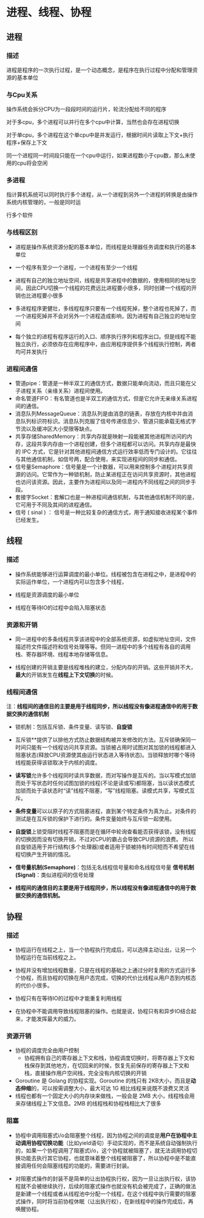 # 进程、线程、协程

## 进程



### 描述

进程是程序的一次执行过程，是一个动态概念，是程序在执行过程中分配和管理资源的基本单位

### 与Cpu关系

操作系统会拆分CPU为一段段时间的运行片，轮流分配给不同的程序

对于多cpu，多个进程可以并行在多个cpu中计算，当然也会存在进程切换

对于单cpu，多个进程在这个单cpu中是并发运行，根据时间片读取上下文+执行程序+保存上下文

同一个进程同一时间段只能在一个cpu中运行，如果进程数小于cpu数，那么未使用的cpu将会空闲

### 多进程

指计算机系统可以同时执行多个进程，从一个进程到另外一个进程的转换是由操作系统内核管理的，一般是同时运

行多个软件



### 与线程区别

- 进程是操作系统资源分配的基本单位，而线程是处理器任务调度和执行的基本单位

- 一个程序有至少一个进程，一个进程有至少一个线程
- 进程有自己的独立地址空间，线程是共享进程中的数据的，使用相同的地址空间，因此CPU切换一个线程的花费远比进程要小很多，同时创建一个线程的开销也比进程要小很多
- 多进程程序更健壮，多线程程序只要有一个线程死掉，整个进程也死掉了，而一个进程死掉并不会对另外一个进程造成影响，因为进程有自己独立的地址空间
- 每个独立的进程有程序运行的入口、顺序执行序列和程序出口。但是线程不能独立执行，必须依存在应用程序中，由应用程序提供多个线程执行控制，两者均可并发执行

### 进程间通信

-  管道pipe：管道是一种半双工的通信方式，数据只能单向流动，而且只能在父子进程关系（亲缘关系）进程间使用。
- 命名管道FIFO：有名管道也是半双工的通信方式，但是它允许无亲缘关系进程间的通信。
- 消息队列MessageQueue：消息队列是由消息的链表，存放在内核中并由消息队列标识符标识。消息队列克服了信号传递信息少、管道只能承载无格式字节流以及缓冲区大小受限等缺点。
- 共享存储SharedMemory：共享内存就是映射一段能被其他进程所访问的内存，这段共享内存由一个进程创建，但多个进程都可以访问。共享内存是最快的 IPC 方式，它是针对其他进程间通信方式运行效率低而专门设计的。它往往与其他通信机制，如信号两，配合使用，来实现进程间的同步和通信。
- 信号量Semaphore：信号量是一个计数器，可以用来控制多个进程对共享资源的访问。它常作为一种锁机制，防止某进程正在访问共享资源时，其他进程也访问该资源。因此，主要作为进程间以及同一进程内不同线程之间的同步手段。
- 套接字Socket：套解口也是一种进程间通信机制，与其他通信机制不同的是，它可用于不同及其间的进程通信。
- 信号 ( sinal ) ： 信号是一种比较复杂的通信方式，用于通知接收进程某个事件已经发生。

## 线程

### 描述

- 操作系统能够进行运算调度的最小单位。线程被包含在进程之中，是进程中的实际运作单位，一个进程内可以包含多个线程，

-  线程是资源调度的最小单位
- 线程在等待IO的过程中会陷入阻塞状态



### 资源和开销

- 同一进程中的多条线程共享该进程中的全部系统资源，如虚拟地址空间，文件描述符文件描述符和信号处理等等。但同一进程中的多个线程有各自的调用栈、寄存器环境、线程本地存储等信息。

- 线程创建的开销主要是线程堆栈的建立，分配内存的开销。这些开销并不大，**最大**的开销发生在**线程上下文切换**的时候。

### 线程间通信

注：**线程间的通信目的主要是用于线程同步，所以线程没有像进程通信中的用于数据交换的通信机制**

- 锁机制：包括互斥锁、条件变量、读写锁、**自旋锁**
- 互斥锁**提供了以排他方式防止数据结构被并发修改的方法。互斥锁确保同一时间只能有一个线程访问共享资源。当锁被占用时试图对其加锁的线程都进入阻塞状态(释放CPU资源使其由运行状态进入等待状态)。当锁释放时哪个等待线程能获得该锁取决于内核的调度。

- **读写锁**允许多个线程同时读共享数据，而对写操作是互斥的。当以写模式加锁而处于写状态时任何试图加锁的线程(不论是读或写)都阻塞，当以读状态模式加锁而处于读状态时“读”线程不阻塞，“写”线程阻塞。读模式共享，写模式互斥。

- **条件变量**可以以原子的方式阻塞进程，直到某个特定条件为真为止。对条件的测试是在互斥锁的保护下进行的。条件变量始终与互斥锁一起使用。

- **自旋锁**上锁受阻时线程不阻塞而是在循环中轮询查看能否获得该锁，没有线程的切换因而没有切换开销，不过对CPU的霸占会导致CPU资源的浪费。 所以自旋锁适用于并行结构(多个处理器)或者适用于锁被持有时间短而不希望在线程切换产生开销的情况。

-  **信号量机制(Semaphore)**：包括无名线程信号量和命名线程信号量 **信号机制(Signal)**：类似进程间的信号处理

- **线程间的通信目的主要是用于线程同步，所以线程没有像进程通信中的用于数据交换的通信机制。**





## 协程

### 描述

- 协程运行在线程之上，当一个协程执行完成后，可以选择主动让出，让另一个协程运行在当前线程之上。

- 协程并没有增加线程数量，只是在线程的基础之上通过分时复用的方式运行多个协程，而且协程的切换在用户态完成，切换的代价比线程从用户态到内核态的代价小很多。
- 协程只有在等待IO的过程中才能重复利用线程
- 在协程中不能调用导致线程阻塞的操作。也就是说，协程只有和异步IO结合起来，才能发挥最大的威力。

### 资源开销

- 协程的调度完全由用户控制
  - 协程拥有自己的寄存器上下文和栈，协程调度切换时，将寄存器上下文和栈保存到其他地方，在切回来的时候，恢复先前保存的寄存器上下文和栈，直接操作用户空间栈，完全没有内核切换的开销
- Goroutine 是 Golang 的协程实现。Goroutine 的栈只有 2KB大小，而且是**动态伸缩**的，可以按需调整大小，最大可达 1G 相比线程来说既不浪费又灵活
- 线程也都有一个固定大小的内存块来做栈，一般会是 2MB 大小，线程栈会用来存储线程上下文信息。2MB 的线程栈和协程栈相比大了很多

### 阻塞

- 协程中调用阻塞式i/o会阻塞整个线程，因为协程之间的调度是**用户在协程中主动调用协程切换功能**（比如yield语句）手动实现的，而不是系统自动强制执行的，如果一个协程调用了阻塞式i/o，这个协程就被阻塞了，就无法调用协程切换功能去执行其它协程，也就意味着整个线程被阻塞了，所以协程中是不能直接调用任何会阻塞线程的功能的，需要进行封装。

- 对阻塞式操作的封装不是简单的让出协程执行权，因为一旦让出执行权，该协程就不会被继续执行，后续的阻塞式操作也就没有机会被完成了，正确的做法是新建一个线程或者从线程池中分配一个线程，在这个线程中执行需要的阻塞式操作，同时将当前协程休眠（让出执行权），在新线程中的操作完成后，再唤醒协程。

